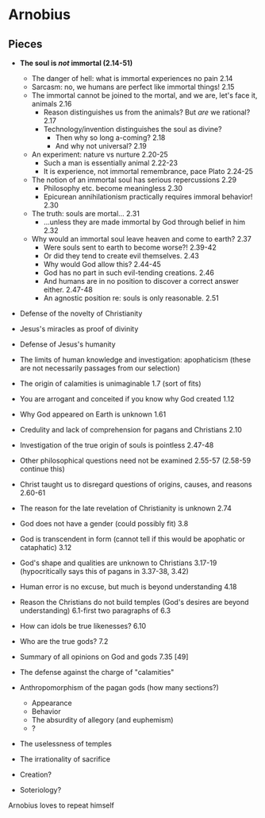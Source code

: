 # Arnobius

## Pieces

- **The soul is *not* immortal (2.14-51)**
	- The danger of hell: what is immortal experiences no pain	2.14
	- Sarcasm: no, we humans are perfect like immortal things!	2.15
	- The immortal cannot be joined to the mortal, and we are, let's face it, animals	2.16
		- Reason distinguishes us from the animals? But *are* we rational?	2.17
		- Technology/invention distinguishes the soul as divine?
			- Then why so long a-coming?	2.18
			- And why not universal?	2.19
	- An experiment: nature vs nurture	2.20-25
		- Such a man is essentially animal	2.22-23
		- It is experience, not immortal remembrance, pace Plato	2.24-25
	- The notion of an immortal soul has serious repercussions 	2.29
		- Philosophy etc. become meaningless	2.30
		- Epicurean annihilationism practically requires immoral behavior!	2.30
	- The truth: souls are mortal...	2.31
		- ...unless they are made immortal by God through belief in him	2.32
	- Why would an immortal soul leave heaven and come to earth?	2.37
		- Were souls sent to earth to become worse?!	2.39-42
		- Or did they tend to create evil themselves.	2.43
		- Why would God allow this?	2.44-45
		- God has no part in such evil-tending creations.	2.46
		- And humans are in no position to discover a correct answer either.	2.47-48
		- An agnostic position re: souls is only reasonable.	2.51


- Defense of the novelty of Christianity
- Jesus's miracles as proof of divinity
- Defense of Jesus's humanity

- The limits of human knowledge and investigation: apophaticism (these are not necessarily passages from our selection)
 - The origin of calamities is unimaginable 1.7 (sort of fits)
 - You are arrogant and conceited if you know why God created 1.12
 - Why God appeared on Earth is unknown 1.61
 - Credulity and lack of comprehension for pagans and Christians 2.10
 - Investigation of the true origin of souls is pointless 2.47-48
 - Other philosophical questions need not be examined 2.55-57 (2.58-59 continue this)
 - Christ taught us to disregard questions of origins, causes, and reasons 2.60-61
 - The reason for the late revelation of Christianity is unknown 2.74
 - God does not have a gender (could possibly fit) 3.8
 - God is transcendent in form (cannot tell if this would be apophatic or cataphatic) 3.12
 - God's shape and qualities are unknown to Christians 3.17-19 (hypocritically says this of pagans in 3.37-38, 3.42)
 - Human error is no excuse, but much is beyond understanding 4.18
 - Reason the Christians do not build temples (God's desires are beyond understanding) 6.1-first two paragraphs of 6.3
 - How can idols be true likenesses? 6.10
 - Who are the true gods? 7.2
 - Summary of all opinions on God and gods 7.35 [49]

- The defense against the charge of "calamities"

- Anthropomorphism of the pagan gods (how many sections?)
	- Appearance
	- Behavior
	- The absurdity of allegory (and euphemism)
	- ?
- The uselessness of temples
- The irrationality of sacrifice

- Creation?
- Soteriology?

Arnobius loves to repeat himself
